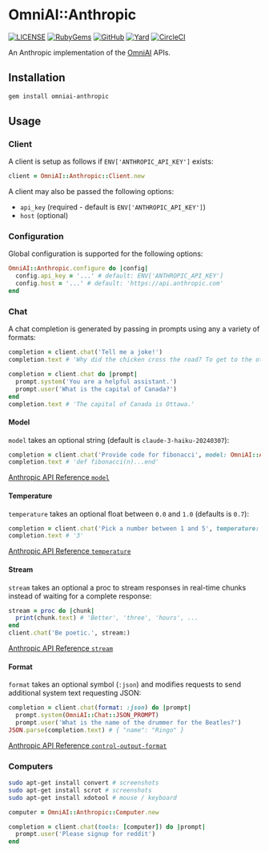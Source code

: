 # OmniAI::Anthropic

[![LICENSE](https://img.shields.io/badge/license-MIT-blue.svg)](https://github.com/ksylvest/omniai-anthropic/blob/main/LICENSE)
[![RubyGems](https://img.shields.io/gem/v/omniai-anthropic)](https://rubygems.org/gems/omniai-anthropic)
[![GitHub](https://img.shields.io/badge/github-repo-blue.svg)](https://github.com/ksylvest/omniai-anthropic)
[![Yard](https://img.shields.io/badge/docs-site-blue.svg)](https://omniai-anthropic.ksylvest.com)
[![CircleCI](https://img.shields.io/circleci/build/github/ksylvest/omniai-anthropic)](https://circleci.com/gh/ksylvest/omniai-anthropic)

An Anthropic implementation of the [OmniAI](https://github.com/ksylvest/omniai)
APIs.

## Installation

```sh
gem install omniai-anthropic
```

## Usage

### Client

A client is setup as follows if `ENV['ANTHROPIC_API_KEY']` exists:

```ruby
client = OmniAI::Anthropic::Client.new
```

A client may also be passed the following options:

- `api_key` (required - default is `ENV['ANTHROPIC_API_KEY']`)
- `host` (optional)

### Configuration

Global configuration is supported for the following options:

```ruby
OmniAI::Anthropic.configure do |config|
  config.api_key = '...' # default: ENV['ANTHROPIC_API_KEY']
  config.host = '...' # default: 'https://api.anthropic.com'
end
```

### Chat

A chat completion is generated by passing in prompts using any a variety of
formats:

```ruby
completion = client.chat('Tell me a joke!')
completion.text # 'Why did the chicken cross the road? To get to the other side.'
```

```ruby
completion = client.chat do |prompt|
  prompt.system('You are a helpful assistant.')
  prompt.user('What is the capital of Canada?')
end
completion.text # 'The capital of Canada is Ottawa.'
```

#### Model

`model` takes an optional string (default is `claude-3-haiku-20240307`):

```ruby
completion = client.chat('Provide code for fibonacci', model: OmniAI::Anthropic::Chat::Model::CLAUDE_SONNET)
completion.text # 'def fibonacci(n)...end'
```

[Anthropic API Reference `model`](https://docs.anthropic.com/en/api/messages)

#### Temperature

`temperature` takes an optional float between `0.0` and `1.0` (defaults is
`0.7`):

```ruby
completion = client.chat('Pick a number between 1 and 5', temperature: 1.0)
completion.text # '3'
```

[Anthropic API Reference `temperature`](https://docs.anthropic.com/en/api/messages)

#### Stream

`stream` takes an optional a proc to stream responses in real-time chunks
instead of waiting for a complete response:

```ruby
stream = proc do |chunk|
  print(chunk.text) # 'Better', 'three', 'hours', ...
end
client.chat('Be poetic.', stream:)
```

[Anthropic API Reference `stream`](https://docs.anthropic.com/en/api/messages)

#### Format

`format` takes an optional symbol (`:json`) and modifies requests to send
additional system text requesting JSON:

```ruby
completion = client.chat(format: :json) do |prompt|
  prompt.system(OmniAI::Chat::JSON_PROMPT)
  prompt.user('What is the name of the drummer for the Beatles?')
JSON.parse(completion.text) # { "name": "Ringo" }
```

[Anthropic API Reference `control-output-format`](https://docs.anthropic.com/en/docs/control-output-format)

### Computers

```bash
sudo apt-get install convert # screenshots
sudo apt-get install scrot # screenshots
sudo apt-get install xdotool # mouse / keyboard
```

```ruby
computer = OmniAI::Anthropic::Computer.new

completion = client.chat(tools: [computer]) do |prompt|
  prompt.user('Please signup for reddit')
end
```
